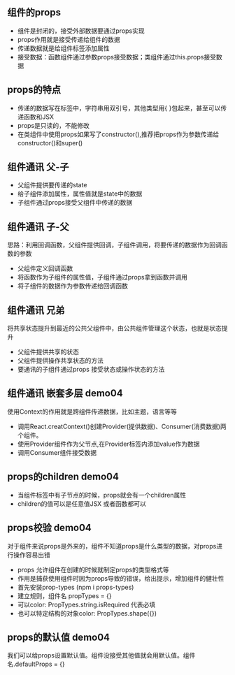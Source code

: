 ## 组件的props
- 组件是封闭的，接受外部数据要通过props实现
- props作用就是接受传递给组件的数据
- 传递数据就是给组件标签添加属性
- 接受数据：函数组件通过参数props接受数据；类组件通过this.props接受数据

## props的特点
- 传递的数据写在标签中，字符串用双引号，其他类型用{ }包起来，甚至可以传递函数和JSX
- props是只读的，不能修改
- 在类组件中使用props如果写了constructor(),推荐把props作为参数传递给constructor()和super()

## 组件通讯  父-子
- 父组件提供要传递的state
- 给子组件添加属性，属性值就是state中的数据
- 子组件通过props接受父组件中传递的数据

## 组件通讯  子-父
思路：利用回调函数，父组件提供回调，子组件调用，将要传递的数据作为回调函数的参数
- 父组件定义回调函数
- 将函数作为子组件的属性值，子组件通过props拿到函数并调用
- 将子组件的数据作为参数传递给回调函数

## 组件通讯 兄弟
将共享状态提升到最近的公共父组件中，由公共组件管理这个状态，也就是状态提升
- 父组件提供共享的状态
- 父组件提供操作共享状态的方法
- 要通讯的子组件通过props 接受状态或操作状态的方法

## 组件通讯 嵌套多层  demo04
使用Context的作用就是跨组件传递数据，比如主题，语言等等
- 调用React.creatContext()创建Provider(提供数据)、Consumer(消费数据)两个组件。
- 使用Provider组件作为父节点,在Provider标签内添加value作为数据
- 调用Consumer组件接受数据

## props的children demo04
- 当组件标签中有子节点的时候，props就会有一个children属性
- children的值可以是任意值JSX 或者函数都可以

## props校验 demo04
对于组件来说props是外来的，组件不知道props是什么类型的数据，对props进行操作容易出错
- props 允许组件在创建的时候就制定props的类型格式等
- 作用是捕获使用组件时因为props导致的错误，给出提示，增加组件的健壮性
- 首先安装prop-types (npm i props-types)
- 建立规则，组件名 propTypes = {}
- 可以color: PropTypes.string.isRequired 代表必填
- 也可以特定结构的对象color: PropTypes.shape({})

## props的默认值 demo04
我们可以给props设置默认值。组件没接受其他值就会用默认值。组件名.defaultProps = {}